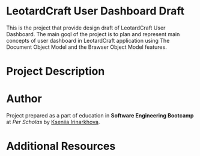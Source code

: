 # LeotardCraft User Dashboard Draft
This is the project that provide design draft of LeotardCraft User Dashboard. The main goql of the project is to plan and represent main concepts of user dashboard in LeotardCraft application using The Document Object Model and the Brawser Object Model features.
# Project Description

# Author
Project prepared as a part of education in **Software Engineering Bootcamp** at *Per Scholas* by [Kseniia Irinarkhova](https://www.linkedin.com/in/kseniia-irinarkhova/).

# Additional Resources